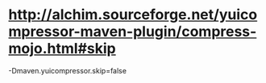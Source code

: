 # http://alchim.sourceforge.net/yuicompressor-maven-plugin/compress-mojo.html#skip
-Dmaven.yuicompressor.skip=false
